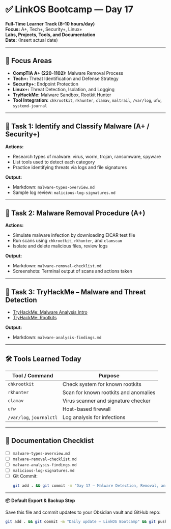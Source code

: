 # ✅ LinkOS Bootcamp — Day 17

**Full-Time Learner Track (8–10 hours/day)**  
**Focus:** A+, Tech+, Security+, Linux+  
**Labs, Projects, Tools, and Documentation**  
**Date:** (Insert actual date)

---

## 🧩 Focus Areas

- **CompTIA A+ (220-1102):** Malware Removal Process  
- **Tech+:** Threat Identification and Defense Strategy  
- **Security+:** Endpoint Protection  
- **Linux+:** Threat Detection, Isolation, and Logging  
- **TryHackMe:** Malware Sandbox, Rootkit Hunter  
- **Tool Integration:** `chkrootkit`, `rkhunter`, `clamav`, `maltrail`, `/var/log`, `ufw`, `systemd-journal`

---

## 🛑 Task 1: Identify and Classify Malware (A+ / Security+)

**Actions:**  
- Research types of malware: virus, worm, trojan, ransomware, spyware  
- List tools used to detect each category  
- Practice identifying threats via logs and file signatures

**Output:**  
- Markdown: `malware-types-overview.md`  
- Sample log review: `malicious-log-signatures.md`

---

## 🧹 Task 2: Malware Removal Procedure (A+)

**Actions:**  
- Simulate malware infection by downloading EICAR test file  
- Run scans using `chkrootkit`, `rkhunter`, and `clamscan`  
- Isolate and delete malicious files, review logs

**Output:**  
- Markdown: `malware-removal-checklist.md`  
- Screenshots: Terminal output of scans and actions taken

---

## 🧪 Task 3: TryHackMe – Malware and Threat Detection

- [TryHackMe: Malware Analysis Intro](https://tryhackme.com/room/malwareintro)  
- [TryHackMe: Rootkits](https://tryhackme.com/room/linuxrootkits)

**Output:**  
- Markdown: `malware-analysis-findings.md`

---

## 🛠️ Tools Learned Today

| Tool / Command   | Purpose                                |
|------------------|----------------------------------------|
| `chkrootkit`     | Check system for known rootkits        |
| `rkhunter`       | Scan for known rootkits and anomalies  |
| `clamav`         | Virus scanner and signature checker    |
| `ufw`            | Host-based firewall                    |
| `/var/log`, `journalctl` | Log analysis for infections   |

---

## 📁 Documentation Checklist

- [ ] `malware-types-overview.md`  
- [ ] `malware-removal-checklist.md`  
- [ ] `malware-analysis-findings.md`  
- [ ] `malicious-log-signatures.md`  
- [ ] Git Commit:
  ```bash
  git add . && git commit -m "Day 17 – Malware Detection, Removal, and Logging" && git push origin main
  ```

---

**📦 Default Export & Backup Step**

Save this file and commit updates to your Obsidian vault and GitHub repo:

```bash
git add . && git commit -m "Daily update – LinkOS Bootcamp" && git push origin main
```
